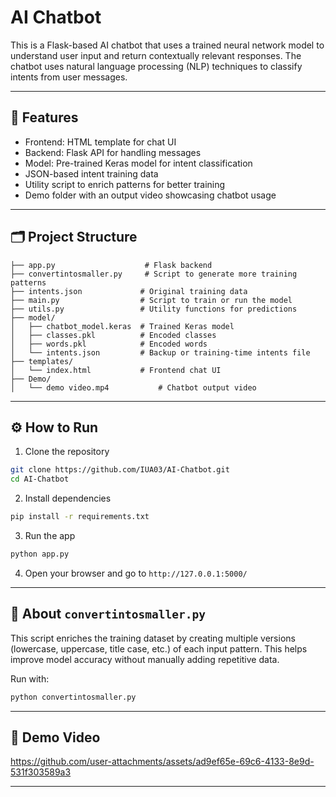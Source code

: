 # AI Chatbot

This is a Flask-based AI chatbot that uses a trained neural network model to understand user input and return contextually relevant responses. The chatbot uses natural language processing (NLP) techniques to classify intents from user messages.

---

## 🔧 Features

* Frontend: HTML template for chat UI
* Backend: Flask API for handling messages
* Model: Pre-trained Keras model for intent classification
* JSON-based intent training data
* Utility script to enrich patterns for better training
* Demo folder with an output video showcasing chatbot usage

---

## 🗂️ Project Structure

```
├── app.py                    # Flask backend
├── convertintosmaller.py     # Script to generate more training patterns
├── intents.json             # Original training data
├── main.py                  # Script to train or run the model
├── utils.py                 # Utility functions for predictions
├── model/
│   ├── chatbot_model.keras  # Trained Keras model
│   ├── classes.pkl          # Encoded classes
│   ├── words.pkl            # Encoded words
│   └── intents.json         # Backup or training-time intents file
├── templates/
│   └── index.html           # Frontend chat UI
├── Demo/
│   └── demo video.mp4           # Chatbot output video 
```

---

## ⚙️ How to Run

1. Clone the repository

```bash
git clone https://github.com/IUA03/AI-Chatbot.git
cd AI-Chatbot
```

2. Install dependencies

```bash
pip install -r requirements.txt
```

3. Run the app

```bash
python app.py
```

4. Open your browser and go to `http://127.0.0.1:5000/`

---

## 🧠 About `convertintosmaller.py`

This script enriches the training dataset by creating multiple versions (lowercase, uppercase, title case, etc.) of each input pattern. This helps improve model accuracy without manually adding repetitive data.

Run with:

```bash
python convertintosmaller.py
```

---

## 🎥 Demo Video

https://github.com/user-attachments/assets/ad9ef65e-69c6-4133-8e9d-531f303589a3

---

